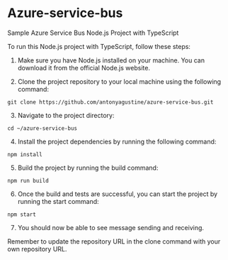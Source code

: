 # Azure-service-bus
Sample Azure Service Bus Node.js Project with TypeScript


To run this Node.js project with TypeScript, follow these steps:

1. Make sure you have Node.js installed on your machine. You can download it from the official Node.js website.

2. Clone the project repository to your local machine using the following command:
  ```
  git clone https://github.com/antonyagustine/azure-service-bus.git
  ```

3. Navigate to the project directory:
  ```
  cd ~/azure-service-bus
  ```

4. Install the project dependencies by running the following command:
  ```
  npm install
  ```

5. Build the project by running the build command:
  ```
  npm run build
  ```

6. Once the build and tests are successful, you can start the project by running the start command:
  ```
  npm start
  ```

7. You should now be able to see message sending and receiving.

Remember to update the repository URL in the clone command with your own repository URL.
